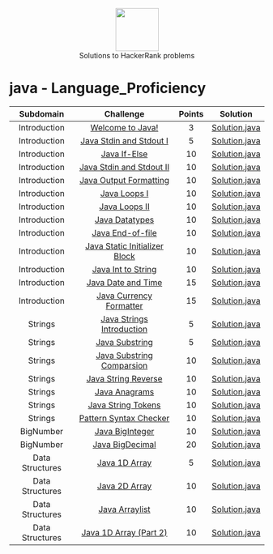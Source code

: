 <p align="center">
    <a href="https://www.hackerrank.com/peti8cm">
        <img height=85 src="https://d3keuzeb2crhkn.cloudfront.net/hackerrank/assets/styleguide/logo_wordmark-f5c5eb61ab0a154c3ed9eda24d0b9e31.svg">
    </a>
    <br>Solutions to HackerRank problems
</p>


# java - Language_Proficiency

|          Subdomain          |                                                         Challenge                                                        | Points |                                                                                         Solution                                                                                        |
|:---------------------------:|:------------------------------------------------------------------------------------------------------------------------:|:------:|:---------------------------------------------------------------------------------------------------------------------------------------------------------------------------------------:|
|         Introduction        | [Welcome to Java!](https://www.hackerrank.com/challenges/welcome-to-java/problem)                                 |    3   | [Solution.java](https://github.com/peti8/HackerRank_solutions-Java_-_Language_Proficiency/tree/master/Java_-_Language_Proficiency/Introduction/Welcome_to_Java/Solution.java)          |
|         Introduction        | [Java Stdin and Stdout I](https://www.hackerrank.com/challenges/java-stdin-and-stdout-1)                                 |    5   | [Solution.java](https://github.com/peti8/HackerRank_solutions-Java_-_Language_Proficiency/tree/master/Java_-_Language_Proficiency/Introduction/Java_Stdin_and_Stdout_I/Solution.java)                |
|     Introduction        | [Java If-Else](https://www.hackerrank.com/challenges/java-if-else)                                                       |   10   | [Solution.java](https://github.com/peti8/HackerRank_solutions-Java_-_Language_Proficiency/tree/master/Java_-_Language_Proficiency/Introduction/Java_if_else/Solution.java)                          |
|      Introduction        | [Java Stdin and Stdout II](https://www.hackerrank.com/challenges/java-stdin-stdout)                                      |   10   | [Solution.java](https://github.com/peti8/HackerRank_solutions-Java_-_Language_Proficiency/tree/master/Java_-_Language_Proficiency/Introduction/Java_Stdin_and_Stdout_II/Solution.java)              |
|      Introduction        | [Java Output Formatting](https://www.hackerrank.com/challenges/java-output-formatting/problem)                           |   10   | [Solution.java](https://github.com/peti8/HackerRank_solutions-Java_-_Language_Proficiency/tree/master/Java_-_Language_Proficiency/Introduction/Java_Output_Formatting/Solution.java)              |
|        Introduction        | [Java Loops I](https://www.hackerrank.com/challenges/java-loops-i)                                                       |   10   | [Solution.java](https://github.com/peti8/HackerRank_solutions-Java_-_Language_Proficiency/tree/master/Java_-_Language_Proficiency/Introduction/Java_loops_I/Solution.java)                       |
|         Introduction        | [Java Loops II](https://www.hackerrank.com/challenges/java-loops)                                                        |   10   | [Solution.java](https://github.com/peti8/HackerRank_solutions-Java_-_Language_Proficiency/tree/master/Java_-_Language_Proficiency/Introduction/Java_Loops_II/Solution.java)          |
|         Introduction        | [Java Datatypes](https://www.hackerrank.com/challenges/java-datatypes)                                                   |   10   | [Solution.java](https://github.com/peti8/HackerRank_solutions-Java_-_Language_Proficiency/tree/master/Java_-_Language_Proficiency/Introduction/Java_Datatypes/Solution.java)          |
|         Introduction        | [Java End-of-file](https://www.hackerrank.com/challenges/java-end-of-file/problem)                                        |   10   | [Solution.java](https://github.com/peti8/HackerRank_solutions-Java_-_Language_Proficiency/tree/master/Java_-_Language_Proficiency/Introduction/Java_End_of_file/Solution.java)                |
|         Introduction        | [Java Static Initializer Block](https://www.hackerrank.com/challenges/java-static-initializer-block/problem)             |   10   | [Solution.java](https://github.com/peti8/HackerRank_solutions-Java_-_Language_Proficiency/tree/master/Java_-_Language_Proficiency/Introduction/Java_Static_Initializer_Block/Solution.java)    |
|         Introduction        | [Java Int to String](https://www.hackerrank.com/challenges/java-int-to-string/problem)                                   |   10   | [Solution.java](https://github.com/peti8/HackerRank_solutions-Java_-_Language_Proficiency/tree/master/Java_-_Language_Proficiency/Introduction/Java_Int_to_String/Solution.java)        |
|         Introduction        | [Java Date and Time](https://www.hackerrank.com/challenges/java-date-and-time/problem)                                   |   15   | [Solution.java](https://github.com/peti8/HackerRank_solutions-Java_-_Language_Proficiency/tree/master/Java_-_Language_Proficiency/Introduction/Java_Date_and_Time/Solution.java)      |
|         Introduction        | [Java Currency Formatter](https://www.hackerrank.com/challenges/java-currency-formatter/problem)                         |   15   | [Solution.java](https://github.com/peti8/HackerRank_solutions-Java_-_Language_Proficiency/tree/master/Java_-_Language_Proficiency/Introduction/Java_Currency_Formatter/Solution.java)             |
| Strings             | [Java Strings Introduction](https://www.hackerrank.com/challenges/java-strings-introduction/problem)                     |   5   | [Solution.java](https://github.com/peti8/HackerRank_solutions-Java_-_Language_Proficiency/tree/master/Java_-_Language_Proficiency/Strings/Java_Strings_Introduction/Solution.java)                |
| Strings             | [Java Substring](https://www.hackerrank.com/challenges/java-substring/problem)                                           |   5   | [Solution.java](https://github.com/peti8/HackerRank_solutions-Java_-_Language_Proficiency/tree/master/Java_-_Language_Proficiency/Strings/Java_Substring/Solution.java)                      |
|      Strings           | [Java Substring Comparsion](https://www.hackerrank.com/challenges/java-string-compare)                                   |   10   | [Solution.java](https://github.com/peti8/HackerRank_solutions-Java_-_Language_Proficiency/tree/master/Java_-_Language_Proficiency/Strings/Java_Substring_Comparisons/Solution.java)             |
|          Strings           | [Java String Reverse](https://www.hackerrank.com/challenges/java-string-reverse)                                         |   10   | [Solution.java](https://github.com/peti8/HackerRank_solutions-Java_-_Language_Proficiency/tree/master/Java_-_Language_Proficiency/Strings/Java_String_Reverse/Solution.java)                   |
|           Strings           | [Java Anagrams](https://www.hackerrank.com/challenges/java-anagrams)                                                     |   10   | [Solution.java](https://github.com/peti8/HackerRank_solutions-Java_-_Language_Proficiency/tree/master/Java_-_Language_Proficiency/Strings/Java_Anagrams/Solution.java)                        |
|     Strings           | [Java String Tokens](https://www.hackerrank.com/challenges/java-string-tokens/problem)                                         |   10   | [Solution.java](https://github.com/peti8/HackerRank_solutions-Java_-_Language_Proficiency/tree/master/Java_-_Language_Proficiency/Strings/Java_String_Tokens/Solution.java)                   |
|           Strings           | [Pattern Syntax Checker](https://www.hackerrank.com/challenges/pattern-syntax-checker/problem)                               |   10   | [Solution.java](https://github.com/peti8/HackerRank_solutions-Java_-_Language_Proficiency/tree/master/Java_-_Language_Proficiency/Strings/Pattern_Syntax_Checker/Solution.java)             |
|      BigNumber         | [Java BigInteger](https://www.hackerrank.com/challenges/java-biginteger/problem)                                         |   10   | [Solution.java](https://github.com/peti8/HackerRank_solutions-Java_-_Language_Proficiency/tree/master/Java_-_Language_Proficiency/BigNumber/Java_BigInteger/Solution.java)                   |
|           BigNumber         | [Java BigDecimal](https://www.hackerrank.com/challenges/java-bigdecimal/problem)                                         |   20   | [Solution.java](https://github.com/peti8/HackerRank_solutions-Java_-_Language_Proficiency/tree/master/Java_-_Language_Proficiency/BigNumber/Java_BigDecimal/Solution.java)                     |
|       Data Structures       | [Java 1D Array](https://www.hackerrank.com/challenges/java-1d-array-introduction)                                        |    5   | [Solution.java](https://github.com/peti8/HackerRank_solutions-Java_-_Language_Proficiency/tree/master/Java_-_Language_Proficiency/Data_Structures/Java_1D_Array/Solution.java)                 |
|       Data Structures       | [Java 2D Array](https://www.hackerrank.com/challenges/java-2d-array)                                                     |   10   | [Solution.java](https://github.com/peti8/HackerRank_solutions-Java_-_Language_Proficiency/tree/master/Java_-_Language_Proficiency/Data_Structures/Java_2D_Array.Solution.java)           |
|                 Data Structures       | [Java Arraylist](https://www.hackerrank.com/challenges/java-arraylist)                                          |   10   | [Solution.java](https://github.com/peti8/HackerRank_solutions-Java_-_Language_Proficiency/tree/master/Java_-_Language_Proficiency/Data_Structures/Java_Arraylist/Solution.java)                    |
|       Data Structures       | [Java 1D Array (Part 2)](https://www.hackerrank.com/challenges/java-1d-array/problem)                                    |   10   | [Solution.java](https://github.com/peti8/HackerRank_solutions-Java_-_Language_Proficiency/tree/master/Java_-_Language_Proficiency/Data_Structures/Java_1D_Array_-Part_2.Solution.java)         
